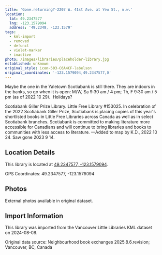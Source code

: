 ```yaml
---
title: 'Gone.returning?-2207 W. 41st Ave. at Yew St., n.w.'
location:
  lat: 49.2347577
  lng: -123.1579094
  address: '49.2348, -123.1579'
tags:
  - kml-import
  - removed
  - defunct
  - violet-marker
  - inactive
photo: /images/libraries/placeholder-library.jpg
established: unknown
original_style: icon-503-C6A4CF-labelson
original_coordinates: '-123.1579094,49.2347577,0'
---
```

Maybe the one in the Yaletown Scotiabank is still there.
They are indoors in the banks, so go when it is open: 
M/W, Sa 9:30 am / 4 pm; Th, F 9:30 am / 5 pm
 (as of 2022 10 29).  Holidays?

Scotiabank Giller Prize Library. 
Little Free Library #153025. 
In celebration of the 2022 Scotiabank Giller Prize, Scotiabank is placing copies of this year's shortlisted books in Little Free Libraries across Canada as well as in select Scotiabank branches. Scotiabank is committed to making literature more accessible for Canadians and will continue to bring libraries and books to communities with less access to literature.
—Added to map by K.D., 2022 10 24.
Saw gone 2023 9 14.

## Location Details

This library is located at [49.2347577, -123.1579094](https://www.google.com/maps?q=49.2347577,-123.1579094).

GPS Coordinates: 49.2347577, -123.1579094

## Photos

External photos available in original dataset.

## Import Information

This library was imported from the Vancouver Little Libraries KML dataset on 2024-08-08.

Original data source: Neighbourhood book exchanges 2025.8.6.revision; Vancouver, BC, Canada
